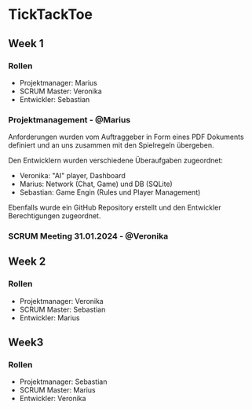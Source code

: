 # TickTackToe

## Week 1

### Rollen
- Projektmanager: Marius
- SCRUM Master: Veronika
- Entwickler: Sebastian

### Projektmanagement - @Marius
Anforderungen wurden vom Auftraggeber in Form eines PDF Dokuments definiert und an uns zusammen mit den Spielregeln übergeben.

Den Entwicklern wurden verschiedene Überaufgaben zugeordnet:
- Veronika: "AI" player, Dashboard
- Marius: Network (Chat, Game) und DB (SQLite)
- Sebastian: Game Engin (Rules und Player Management)

Ebenfalls wurde ein GitHub Repository erstellt und den Entwickler Berechtigungen zugeordnet.

### SCRUM Meeting 31.01.2024 - @Veronika


## Week 2

### Rollen
- Projektmanager: Veronika
- SCRUM Master: Sebastian
- Entwickler: Marius

## Week3

### Rollen
- Projektmanager: Sebastian
- SCRUM Master: Marius
- Entwickler: Veronika

